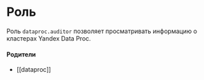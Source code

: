 # Роль

Роль `dataproc.auditor` позволяет просматривать информацию о кластерах Yandex Data Proc.


#### Родители

- [[dataproc]]
